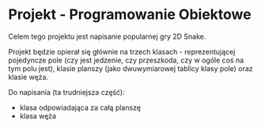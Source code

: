 # Projekt - Programowanie Obiektowe

Celem tego projektu jest napisanie popularnej gry 2D Snake.

Projekt będzie opierał się głównie na trzech klasach - reprezentującej pojedyncze pole (czy jest jedzenie, czy przeszkoda, czy w ogóle coś na tym polu jest), klasie planszy (jako dwuwymiarowej tablicy klasy pole) oraz klasie węża.

Do napisania (ta trudniejsza część):
- klasa odpowiadająca za całą planszę
- klasa węża
